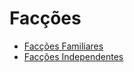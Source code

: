 <!-- TITLE: Facções -->
<!-- SUBTITLE: Visão geral sobre Facções -->

# Facções
* [Facções Familiares](http://localhost/faccoes/faccoes-familiares#faccoes-familiares)
* [Facções Independentes](http://localhost/faccoes/faccoes-independentes#faccoes-independentes)

